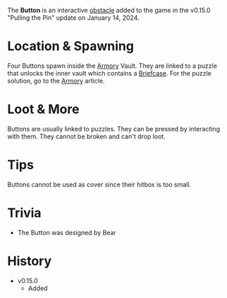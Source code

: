 The **Button** is an interactive [obstacle](/obstacles) added to the game in the v0.15.0 "Pulling the Pin" update on January 14, 2024. 

# Location & Spawning

Four Buttons spawn inside the [Armory](/buildings/armory) Vault. They are linked to a puzzle that unlocks the inner vault which contains a [Briefcase](/obstacles/briefcase). For the puzzle solution, go to the [Armory](/buildings/armory) article.

# Loot & More

Buttons are usually linked to puzzles. They can be pressed by interacting with them. They cannot be broken and can't drop loot.

# Tips

Buttons cannot be used as cover since their hitbox is too small.

# Trivia

- The Button was designed by Bear

# History

 - v0.15.0
   - Added